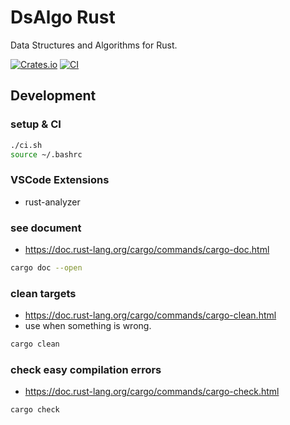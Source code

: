 # DsAlgo Rust

Data Structures and Algorithms for Rust.

[![Crates.io][crates-badge]][crates-url]
[![CI][actions-badge]][actions-url]

[crates-badge]: https://img.shields.io/crates/v/dsalgo.svg
[crates-url]: https://crates.io/crates/dsalgo
[actions-badge]: https://github.com/kagemeka/dsalgo/actions/workflows/rust.yml/badge.svg
[actions-url]: https://github.com/kagemeka/dsalgo/actions/workflows/rust.yml

## Development

### setup & CI

```sh
./ci.sh
source ~/.bashrc
```

### VSCode Extensions

- rust-analyzer

### see document

- <https://doc.rust-lang.org/cargo/commands/cargo-doc.html>

```sh
cargo doc --open
```

### clean targets

- <https://doc.rust-lang.org/cargo/commands/cargo-clean.html>
- use when something is wrong.

```sh
cargo clean
```

### check easy compilation errors

- <https://doc.rust-lang.org/cargo/commands/cargo-check.html>

```sh
cargo check
```
